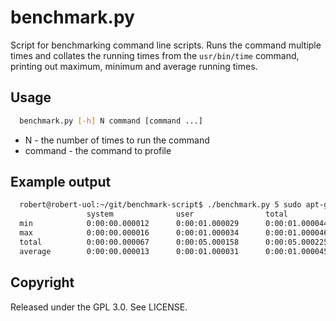 # benchmark.py

Script for benchmarking command line scripts. Runs the command multiple times
and collates the running times from the `usr/bin/time` command, printing out
maximum, minimum and average running times.

## Usage

```sh
  benchmark.py [-h] N command [command ...]
```

* N - the number of times to run the command
* command - the command to profile

## Example output

```sh
  robert@robert-uol:~/git/benchmark-script$ ./benchmark.py 5 sudo apt-get update
                 system              user                total               
  min            0:00:00.000012      0:00:01.000029      0:00:01.000044      
  max            0:00:00.000016      0:00:01.000034      0:00:01.000046      
  total          0:00:00.000067      0:00:05.000158      0:00:05.000225      
  average        0:00:00.000013      0:00:01.000031      0:00:01.000045      
```

## Copyright

Released under the GPL 3.0. See LICENSE.

